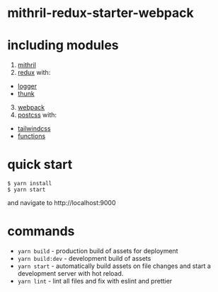 # mithril-redux-starter-webpack

# including modules

1.  [mithril](https://github.com/lhorie/mithril.js)
2.  [redux](https://github.com/rackt/redux) with:

* [logger](https://github.com/fcomb/redux-logger)
* [thunk](https://github.com/gaearon/redux-thunk)

3.  [webpack](https://npmjs.com/package/webpack)
4.  [postcss](https://github.com/postcss/postcss) with:

* [tailwindcss](https://github.com/tailwindcss/tailwindcss)
* [functions](https://github.com/andyjansson/postcss-functions)

# quick start

```
$ yarn install
$ yarn start
```

and navigate to http://localhost:9000

# commands

* `yarn build` - production build of assets for deployment
* `yarn build:dev` - development build of assets
* `yarn start` - automatically build assets on file changes and start a development server with hot reload.
* `yarn lint` - lint all files and fix with eslint and prettier
